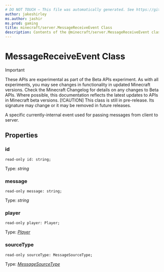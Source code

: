```yaml
---
# DO NOT TOUCH — This file was automatically generated. See https://github.com/mojang/minecraftapidocsgenerator to modify descriptions, examples, etc.
author: jakeshirley
ms.author: jashir
ms.prod: gaming
title: minecraft/server.MessageReceiveEvent Class
description: Contents of the @minecraft/server.MessageReceiveEvent class.
---
```

# MessageReceiveEvent Class
>[!IMPORTANT]
>These APIs are experimental as part of the Beta APIs experiment. As with all experiments, you may see changes in functionality in updated Minecraft versions. Check the Minecraft Changelog for details on any changes to Beta APIs. Where possible, this documentation reflects the latest updates to APIs in Minecraft beta versions.
> [!CAUTION]
> This class is still in pre-release.  Its signature may change or it may be removed in future releases.

A specific currently-internal event used for passing messages from client to server.

## Properties

### **id**
`read-only id: string;`

Type: *string*

### **message**
`read-only message: string;`

Type: *string*

### **player**
`read-only player: Player;`

Type: [*Player*](Player.md)

### **sourceType**
`read-only sourceType: MessageSourceType;`

Type: [*MessageSourceType*](MessageSourceType.md)
